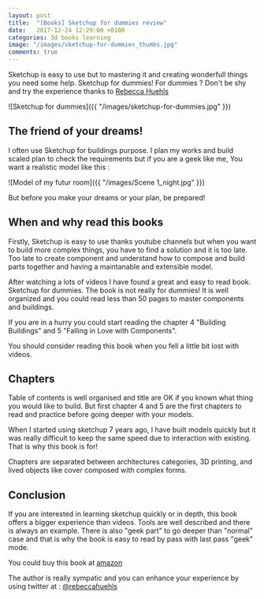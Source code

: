 ```yaml
---
layout: post
title:  "[Books] Sketchup for dummies review"
date:   2017-12-24 12:29:00 +0100
categories: 3d books learning
image: "/images/sketchup-for-dummies_thumbs.jpg"
comments: true
---
```


Sketchup is easy to use but to mastering it and creating wonderfull things you need some help.
Sketchup for dummies! For dummies ? Don't be shy and try the experience thanks to [Rebecca Huehls](https://twitter.com/rebeccahuehls/)

![Sketchup for dummies]({{ "/images/sketchup-for-dummies.jpg" }})

## The friend of your dreams!

I often use Sketchup for buildings purpose. I plan my works and build scaled plan to check the requirements but if you are a geek like me, You want a realistic model like this : 

![Model of my futur room]({{ "/images/Scene 1_night.jpg" }})

But before you make your dreams or your plan, be prepared!

## When and why read this books

Firstly, Sketchup is easy to use thanks youtube channels but when you want to build more complex things, you have to find a solution and it is too late. Too late to create component and understand how to compose and build parts together and having a maintanable and extensible model.

After watching a lots of videos I have found a great and easy to read book. Sketchup for dummies. The book is not really for dummies! It is well organized and you could read less than 50 pages to master components and buildings. 

If you are in a hurry you could start reading the chapter 4 "Building Buildings" and 5 "Falling in Love with Components".

You should consider reading this book when you fell a little bit lost with videos.

## Chapters

Table of contents is well organised and title are OK if you known what thing you would like to build. But first chapter 4 and 5 are the first chapters to read and practice before going deeper with your models.

When I started using sketchup 7 years ago, I have built models quickly but it was really difficult to keep the same speed due to interaction with existing. That is why this book is for!

Chapters are separated between architectures categories, 3D printing, and lived objects like cover composed with complex forms.

## Conclusion

If you are interested in learning sketchup quickly or in depth, this book offers a bigger experience than videos. Tools are well described and there is always an example. There is also "geek part" to go deeper than "normal" case and that is why the book is easy to read by pass with last pass "geek" mode.

You could buy this book at [amazon](https://www.amazon.com/SketchUp-Dummies-Computers-Aidan-Chopra-ebook/dp/B06XGNPR8Z)

The author is really sympatic and you can enhance your experience by using twitter at : [@rebeccahuehls](https://twitter.com/rebeccahuehls/)
